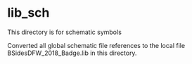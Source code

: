 # lib_sch

This directory is for schematic symbols

Converted all global schematic file references to the local file BSidesDFW_2018_Badge.lib in this directory.

